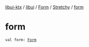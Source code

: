 [libui-ktx](../../../index.md) / [libui](../../index.md) / [Form](../index.md) / [Stretchy](index.md) / [form](./form.md)

# form

`val form: `[`Form`](../index.md)